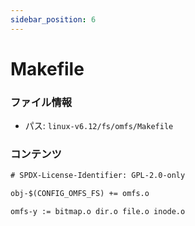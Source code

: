 ```yaml
---
sidebar_position: 6
---
```

# Makefile

### ファイル情報

- パス: `linux-v6.12/fs/omfs/Makefile`

### コンテンツ

```txt
# SPDX-License-Identifier: GPL-2.0-only

obj-$(CONFIG_OMFS_FS) += omfs.o

omfs-y := bitmap.o dir.o file.o inode.o

```
